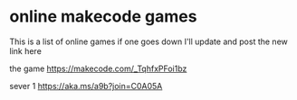 # online makecode games

This is a list of online games if one goes down I'll update and post the new link here 

the game
https://makecode.com/_TqhfxPFoi1bz

sever 1
https://aka.ms/a9b?join=C0A05A

